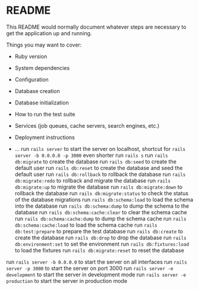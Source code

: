 # README

This README would normally document whatever steps are necessary to get the
application up and running.

Things you may want to cover:

- Ruby version

- System dependencies

- Configuration

- Database creation

- Database initialization

- How to run the test suite

- Services (job queues, cache servers, search engines, etc.)

- Deployment instructions

- ...
  run `rails server` to start the server on localhost, shortcut for `rails server -b 0.0.0.0 -p 3000` even shorter run `rails s`
  run `rails db:migrate` to create the database
  run `rails db:seed` to create the default user
  run `rails db:reset` to create the database and seed the default user
  run `rails db:rollback` to rollback the database
  run `rails db:migrate:redo` to rollback and migrate the database
  run `rails db:migrate:up` to migrate the database
  run `rails db:migrate:down` to rollback the database
  run `rails db:migrate:status` to check the status of the database migrations
  run `rails db:schema:load` to load the schema into the database
  run `rails db:schema:dump` to dump the schema to the database
  run `rails db:schema:cache:clear` to clear the schema cache
  run `rails db:schema:cache:dump` to dump the schema cache
  run `rails db:schema:cache:load` to load the schema cache
  run `rails db:test:prepare` to prepare the test database
  run `rails db:create` to create the database
  run `rails db:drop` to drop the database
  run `rails db:environment:set` to set the environment
  run `rails db:fixtures:load` to load the fixtures
  run `rails db:migrate:reset` to reset the database

run `rails server -b 0.0.0.0` to start the server on all interfaces
run `rails server -p 3000` to start the server on port 3000
run `rails server -e development` to start the server in development mode
run `rails server -e production` to start the server in production mode

